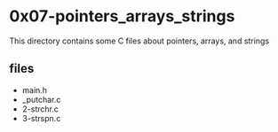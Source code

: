 # 0x07-pointers_arrays_strings

This directory contains some C files about pointers, arrays, and strings

## files

* main.h
* _putchar.c
* 2-strchr.c
* 3-strspn.c
